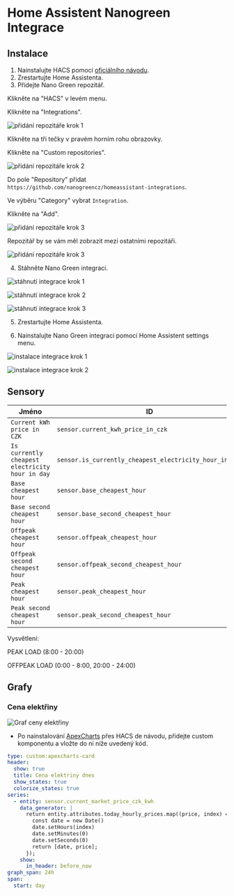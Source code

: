 # Home Assistent Nanogreen Integrace

## Instalace

1. Nainstalujte HACS pomocí [oficiálního návodu](https://hacs.xyz/docs/setup/prerequisites).
2. Zrestartujte Home Assistenta.
3. Přidejte Nano Green repozitář.

Klikněte na "HACS" v levém menu.

Klikněte na "Integrations".

![přidání repozitáře krok 1](docs/installation/pridani_repozitare_1.png)

Klikněte na tři tečky v pravém horním rohu obrazovky.

Klikněte na "Custom repositories".

![přidání repozitáře krok 2](docs/installation/pridani_repozitare_2.png)

Do pole "Repository" přidat `https://github.com/nanogreencz/homeassistant-integrations`.

Ve výběru "Category" vybrat `Integration`.

Klikněte na "Add".

![přidání repozitáře krok 3](docs/installation/pridani_repozitare_3.png)

Repozitář by se vám měl zobrazit mezi ostatními repozitáři.

![přidání repozitáře krok 3](docs/installation/pridani_repozitare_4.png)

4. Stáhněte Nano Green integraci.

![stáhnutí integrace krok 1](docs/installation/stahnuti_integrace_1.png)

![stáhnutí integrace krok 2](docs/installation/stahnuti_integrace_2.png)

![stáhnutí integrace krok 3](docs/installation/stahnuti_integrace_3.png)

5. Zrestartujte Home Assistenta.

6. Nainstalujte Nano Green integraci pomocí Home Assistent settings menu.

![instalace integrace krok 1](docs/installation/instalace_integrace_1.png)

![instalace integrace krok 2](docs/installation/instalace_integrace_2.png)

## Sensory

| Jméno                                           | ID                                                     |
| ----------------------------------------------- | ------------------------------------------------------ |
| `Current kWh price in CZK`                      | `sensor.current_kwh_price_in_czk`                      |
| `Is currently cheapest electricity hour in day` | `sensor.is_currently_cheapest_electricity_hour_in_day` |
| `Base cheapest hour`                            | `sensor.base_cheapest_hour`                            |
| `Base second cheapest hour`                     | `sensor.base_second_cheapest_hour`                     |
| `Offpeak cheapest hour`                         | `sensor.offpeak_cheapest_hour`                         |
| `Offpeak second cheapest hour`                  | `sensor.offpeak_second_cheapest_hour`                  |
| `Peak cheapest hour`                            | `sensor.peak_cheapest_hour`                            |
| `Peak second cheapest hour`                     | `sensor.peak_second_cheapest_hour`                     |

Vysvětlení:

PEAK LOAD (8:00 - 20:00)

OFFPEAK LOAD (0:00 - 8:00, 20:00 - 24:00)

## Grafy

### Cena elektřiny

![Graf ceny elektřiny](docs/examples/graf.png)

- Po nainstalování [ApexCharts](https://github.com/RomRider/apexcharts-card) přes HACS de návodu, přidejte custom komponentu a vložte do ní níže uvedený kód.

```yaml
type: custom:apexcharts-card
header:
  show: true
  title: Cena elektriny dnes
  show_states: true
  colorize_states: true
series:
  - entity: sensor.current_market_price_czk_kwh
    data_generator: |
      return entity.attributes.today_hourly_prices.map((price, index) => {
        const date = new Date()
        date.setHours(index)
        date.setMinutes(0)
        date.setSeconds(0)
        return [date, price];
      });
    show:
      in_header: before_now
graph_span: 24h
span:
  start: day
```
